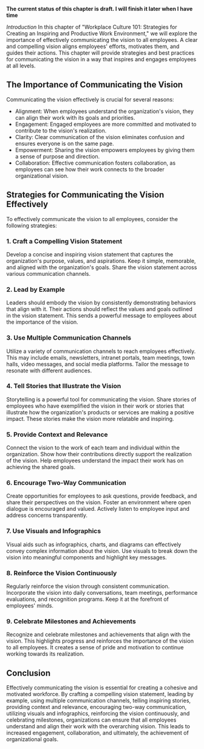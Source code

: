 **The current status of this chapter is draft. I will finish it later when I have time**

*Introduction* In this chapter of "Workplace Culture 101: Strategies for Creating an Inspiring and Productive Work Environment," we will explore the importance of effectively communicating the vision to all employees. A clear and compelling vision aligns employees' efforts, motivates them, and guides their actions. This chapter will provide strategies and best practices for communicating the vision in a way that inspires and engages employees at all levels.

The Importance of Communicating the Vision
------------------------------------------

Communicating the vision effectively is crucial for several reasons:

* Alignment: When employees understand the organization's vision, they can align their work with its goals and priorities.
* Engagement: Engaged employees are more committed and motivated to contribute to the vision's realization.
* Clarity: Clear communication of the vision eliminates confusion and ensures everyone is on the same page.
* Empowerment: Sharing the vision empowers employees by giving them a sense of purpose and direction.
* Collaboration: Effective communication fosters collaboration, as employees can see how their work connects to the broader organizational vision.

Strategies for Communicating the Vision Effectively
---------------------------------------------------

To effectively communicate the vision to all employees, consider the following strategies:

### 1. Craft a Compelling Vision Statement

Develop a concise and inspiring vision statement that captures the organization's purpose, values, and aspirations. Keep it simple, memorable, and aligned with the organization's goals. Share the vision statement across various communication channels.

### 2. Lead by Example

Leaders should embody the vision by consistently demonstrating behaviors that align with it. Their actions should reflect the values and goals outlined in the vision statement. This sends a powerful message to employees about the importance of the vision.

### 3. Use Multiple Communication Channels

Utilize a variety of communication channels to reach employees effectively. This may include emails, newsletters, intranet portals, team meetings, town halls, video messages, and social media platforms. Tailor the message to resonate with different audiences.

### 4. Tell Stories that Illustrate the Vision

Storytelling is a powerful tool for communicating the vision. Share stories of employees who have exemplified the vision in their work or stories that illustrate how the organization's products or services are making a positive impact. These stories make the vision more relatable and inspiring.

### 5. Provide Context and Relevance

Connect the vision to the work of each team and individual within the organization. Show how their contributions directly support the realization of the vision. Help employees understand the impact their work has on achieving the shared goals.

### 6. Encourage Two-Way Communication

Create opportunities for employees to ask questions, provide feedback, and share their perspectives on the vision. Foster an environment where open dialogue is encouraged and valued. Actively listen to employee input and address concerns transparently.

### 7. Use Visuals and Infographics

Visual aids such as infographics, charts, and diagrams can effectively convey complex information about the vision. Use visuals to break down the vision into meaningful components and highlight key messages.

### 8. Reinforce the Vision Continuously

Regularly reinforce the vision through consistent communication. Incorporate the vision into daily conversations, team meetings, performance evaluations, and recognition programs. Keep it at the forefront of employees' minds.

### 9. Celebrate Milestones and Achievements

Recognize and celebrate milestones and achievements that align with the vision. This highlights progress and reinforces the importance of the vision to all employees. It creates a sense of pride and motivation to continue working towards its realization.

Conclusion
----------

Effectively communicating the vision is essential for creating a cohesive and motivated workforce. By crafting a compelling vision statement, leading by example, using multiple communication channels, telling inspiring stories, providing context and relevance, encouraging two-way communication, utilizing visuals and infographics, reinforcing the vision continuously, and celebrating milestones, organizations can ensure that all employees understand and align their work with the overarching vision. This leads to increased engagement, collaboration, and ultimately, the achievement of organizational goals.
